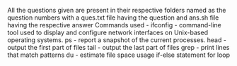 All the questions given are present in their respective folders named as the question numbers with a ques.txt file having the question and ans.sh file having the respective answer
Commands used -
  ifconfig - command-line tool used to display and configure network interfaces on Unix-based operating systems.
  ps - report a snapshot of the current processes.
  head - output the first part of files
  tail - output the last part of files
  grep - print lines that match patterns
  du - estimate file space usage
  if-else statement
  for loop
